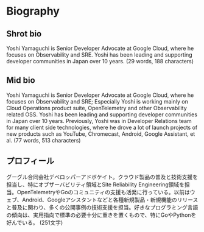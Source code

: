 # Biography

## Shrot bio

Yoshi Yamaguchi is Senior Developer Advocate at Google Cloud, where he focuses on Observability and SRE. Yoshi has been leading and supporting developer communities in Japan over 10 years.
(29 words, 188 characters)

## Mid bio

Yoshi Yamaguchi is Senior Developer Advocate at Google Cloud, where he focuses on Observability and SRE; Especially Yoshi is working mainly on Cloud Operations product suite, OpenTelemetry and other Observability related OSS. Yoshi has been leading and supporting developer communities in Japan over 10 years. Previously, Yoshi was in Developer Relations team for many client side technologies, where he drove a lot of launch projects of new products such as YouTube, Chromecast, Android, Google Assistant, et al.
(77 words, 513 characters)

## プロフィール

グーグル合同会社デベロッパーアドボケイト。クラウド製品の普及と技術支援を担当し、特にオブザーバビリティ領域とSite Reliability Engineering領域を担当。OpenTelemetryやGoのコミュニティの支援も活発に行っている。以前はウェブ、Android、Googleアシスタントなどと各種新規製品・新規機能のリリースと普及に関わり、多くの公開事例の技術支援を担当。好きなプログラミング言語の傾向は、実用指向で標準の必要十分に重きを置くもので、特にGoやPythonを好んでいる。
(251文字)
